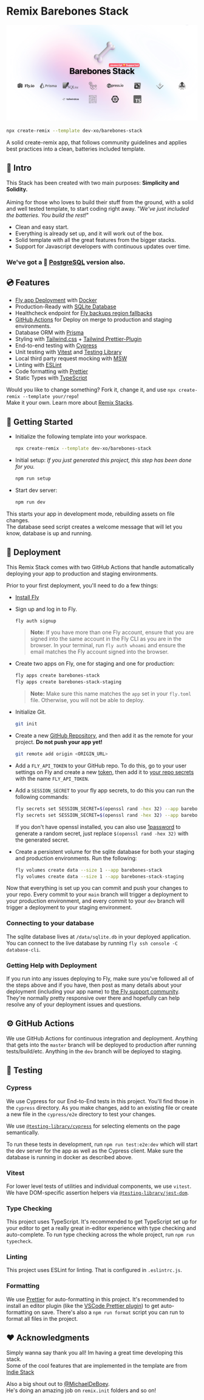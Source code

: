 # Remix Barebones Stack

[![Product Name Screen Shot][product-screenshot]](#)

```sh
npx create-remix --template dev-xo/barebones-stack
```

A solid create-remix app, that follows community guidelines and applies best practices into a clean, batteries included template.

## 🎯 Intro

This Stack has been created with two main purposes: **Simplicity and Solidity.**<br/><br/> Aiming for those who loves to build their stuff from the ground, with a solid and well tested template, to start coding right away. "_We've just included the batteries. You build the rest!_"

- Clean and easy start.
- Everything is already set up, and it will work out of the box.
- Solid template with all the great features from the bigger stacks.
- Support for Javascript developers with continuous updates over time.

### We've got a 🐘 [PostgreSQL](https://github.com/dev-xo/barebones-postgres-stack) version also.

## 💿 Features

- [Fly app Deployment](https://fly.io) with [Docker](https://www.docker.com/products/docker-desktop/)
- Production-Ready with [SQLite Database](https://sqlite.org/index.html)
- Healthcheck endpoint for [Fly backups region fallbacks](https://fly.io/docs/reference/configuration/#services-http_checks)
- [GitHub Actions](https://github.com/features/actions) for Deploy on merge to production and staging environments.
- Database ORM with [Prisma](https://www.prisma.io/)
- Styling with [Tailwind.css](https://tailwindcss.com/) + [Tailwind Prettier-Plugin](https://github.com/tailwindlabs/prettier-plugin-tailwindcss)
- End-to-end testing with [Cypress](https://www.cypress.io/how-it-works)
- Unit testing with [Vitest](https://vitest.dev) and [Testing Library](https://testing-library.com)
- Local third party request mocking with [MSW](https://mswjs.io)
- Linting with [ESLint](https://eslint.org/)
- Code formatting with [Prettier](https://prettier.io/)
- Static Types with [TypeScript](https://www.typescriptlang.org/)

Would you like to change something? Fork it, change it, and use `npx create-remix --template your/repo`!<br/>
Make it your own. Learn more about [Remix Stacks](https://remix.run/stacks).

## 🔋 Getting Started

- Initialize the following template into your workspace.

  ```sh
  npx create-remix --template dev-xo/barebones-stack
  ```

- Initial setup: _If you just generated this project, this step has been done for you._

  ```sh
  npm run setup
  ```

- Start dev server:

  ```sh
  npm run dev
  ```

This starts your app in development mode, rebuilding assets on file changes.<br />
The database seed script creates a welcome message that will let you know, database is up and running.

## 🚀 Deployment

This Remix Stack comes with two GitHub Actions that handle automatically deploying your app to production and staging environments.

Prior to your first deployment, you'll need to do a few things:

- [Install Fly](https://fly.io/docs/getting-started/installing-flyctl/)

- Sign up and log in to Fly.

  ```sh
  fly auth signup
  ```

  > **Note:** If you have more than one Fly account, ensure that you are signed into the same account in the Fly CLI as you are in the browser. In your terminal, run `fly auth whoami` and ensure the email matches the Fly account signed into the browser.

- Create two apps on Fly, one for staging and one for production:

  ```sh
  fly apps create barebones-stack
  fly apps create barebones-stack-staging
  ```

  > **Note:** Make sure this name matches the `app` set in your `fly.toml` file. Otherwise, you will not be able to deploy.

- Initialize Git.

  ```sh
  git init
  ```

- Create a new [GitHub Repository](https://repo.new), and then add it as the remote for your project. **Do not push your app yet!**

  ```sh
  git remote add origin <ORIGIN_URL>
  ```

- Add a `FLY_API_TOKEN` to your GitHub repo. To do this, go to your user settings on Fly and create a new [token](https://web.fly.io/user/personal_access_tokens/new), then add it to [your repo secrets](https://docs.github.com/en/actions/security-guides/encrypted-secrets) with the name `FLY_API_TOKEN`.

- Add a `SESSION_SECRET` to your fly app secrets, to do this you can run the following commands:

  ```sh
  fly secrets set SESSION_SECRET=$(openssl rand -hex 32) --app barebones-stack
  fly secrets set SESSION_SECRET=$(openssl rand -hex 32) --app barebones-stack-staging
  ```

  If you don't have openssl installed, you can also use [1password](https://1password.com/password-generator/) to generate a random secret, just replace `$(openssl rand -hex 32)` with the generated secret.

- Create a persistent volume for the sqlite database for both your staging and production environments. Run the following:

  ```sh
  fly volumes create data --size 1 --app barebones-stack
  fly volumes create data --size 1 --app barebones-stack-staging
  ```

Now that everything is set up you can commit and push your changes to your repo. Every commit to your `main` branch will trigger a deployment to your production environment, and every commit to your `dev` branch will trigger a deployment to your staging environment.

### Connecting to your database

The sqlite database lives at `/data/sqlite.db` in your deployed application. You can connect to the live database by running `fly ssh console -C database-cli`.

### Getting Help with Deployment

If you run into any issues deploying to Fly, make sure you've followed all of the steps above and if you have, then post as many details about your deployment (including your app name) to [the Fly support community](https://community.fly.io). They're normally pretty responsive over there and hopefully can help resolve any of your deployment issues and questions.

## ⚙️ GitHub Actions

We use GitHub Actions for continuous integration and deployment. Anything that gets into the `master` branch will be deployed to production after running tests/build/etc. Anything in the `dev` branch will be deployed to staging.

## 🔎 Testing

### Cypress

We use Cypress for our End-to-End tests in this project. You'll find those in the `cypress` directory. As you make changes, add to an existing file or create a new file in the `cypress/e2e` directory to test your changes.

We use [`@testing-library/cypress`](https://testing-library.com/cypress) for selecting elements on the page semantically.

To run these tests in development, run `npm run test:e2e:dev` which will start the dev server for the app as well as the Cypress client. Make sure the database is running in docker as described above.

### Vitest

For lower level tests of utilities and individual components, we use `vitest`. We have DOM-specific assertion helpers via [`@testing-library/jest-dom`](https://testing-library.com/jest-dom).

### Type Checking

This project uses TypeScript. It's recommended to get TypeScript set up for your editor to get a really great in-editor experience with type checking and auto-complete. To run type checking across the whole project, run `npm run typecheck`.

### Linting

This project uses ESLint for linting. That is configured in `.eslintrc.js`.

### Formatting

We use [Prettier](https://prettier.io/) for auto-formatting in this project. It's recommended to install an editor plugin (like the [VSCode Prettier plugin](https://marketplace.visualstudio.com/items?itemName=esbenp.prettier-vscode)) to get auto-formatting on save. There's also a `npm run format` script you can run to format all files in the project.

## ❤️ Acknowledgments

Simply wanna say thank you all! Im having a great time developing this stack.<br />
Some of the cool features that are implemented in the template are from [Indie Stack](https://github.com/remix-run/indie-stack)

Also a big shout out to [@MichaelDeBoey](https://github.com/MichaelDeBoey).<br/>
He's doing an amazing job on `remix.init` folders and so on!

<!-- MARKDOWN LINKS & IMAGES -->
<!-- This text will be removed. Only propouse is to call github actions. -->

[product-screenshot]: ./app/assets/images/thumbnail.png
